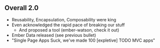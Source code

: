 ##  Overall 2.0

- Reusability, Encapsulation, Composability were king
- Even acknowledged the rapid pace of breaking our stuff
  - And proposed a tool (ember-watson, check it out)
- Ember Data released (see previous bullet)
- "Single Page Apps Suck, we've made 100 [expletive] TODO MVC apps"
